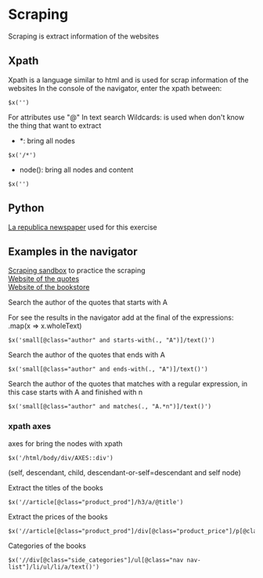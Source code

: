# Scraping

Scraping is extract information of the websites

## Xpath

Xpath is a language similar to html and is used for scrap information of the websites
In the console of the navigator, enter the xpath between:

```
$x('')
```

For attributes use "@"
In text search
Wildcards: is used when don't know the thing that want to extract

- \*: bring all nodes

```
$x('/*')
```

- node(): bring all nodes and content

```
$x('')
```

## Python

[La republica newspaper](https://www.larepublica.co/) used for this exercise

## Examples in the navigator

[Scraping sandbox](http://toscrape.com/) to practice the scraping  
[Website of the quotes](http://quotes.toscrape.com/)  
[Website of the bookstore](http://books.toscrape.com/)

Search the author of the quotes that starts with A

For see the results in the navigator add at the final of the expressions: .map(x => x.wholeText)

```
$x('small[@class="author" and starts-with(., "A")]/text()')
```

Search the author of the quotes that ends with A

```
$x('small[@class="author" and ends-with(., "A")]/text()')
```

Search the author of the quotes that matches with a regular expression, in this case starts with A and finished with n

```
$x('small[@class="author" and matches(., "A.*n")]/text()')
```

### xpath axes

axes for bring the nodes with xpath

```
$x('/html/body/div/AXES::div')
```

(self, descendant, child, descendant-or-self=descendant and self node)

Extract the titles of the books

```
$x('//article[@class="product_prod"]/h3/a/@title')
```

Extract the prices of the books

```
$x('//article[@class="product_prod"]/div[@class="product_price"]/p[@class="price_color']/text())
```

Categories of the books

```
$x('//div[@class="side_categories"]/ul[@class="nav nav-list"]/li/ul/li/a/text()')
```

